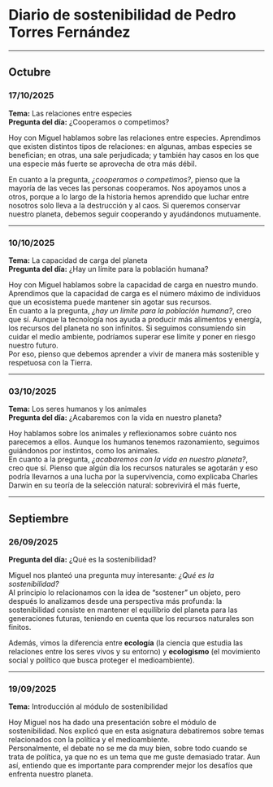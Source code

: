 # Diario de sostenibilidad de Pedro Torres Fernández

---

## Octubre

### 17/10/2025
**Tema:** Las relaciones entre especies  
**Pregunta del día:** ¿Cooperamos o competimos?

Hoy con Miguel hablamos sobre las relaciones entre especies. Aprendimos que existen distintos tipos de relaciones: en algunas, ambas especies se benefician; en otras, una sale perjudicada; y también hay casos en los que una especie más fuerte se aprovecha de otra más débil.

En cuanto a la pregunta, *¿cooperamos o competimos?*, pienso que la mayoría de las veces las personas cooperamos. Nos apoyamos unos a otros, porque a lo largo de la historia hemos aprendido que luchar entre nosotros solo lleva a la destrucción y al caos. Si queremos conservar nuestro planeta, debemos seguir cooperando y ayudándonos mutuamente.

---

### 10/10/2025
**Tema:** La capacidad de carga del planeta  
**Pregunta del día:** ¿Hay un límite para la población humana?

Hoy con Miguel hablamos sobre la capacidad de carga en nuestro mundo. Aprendimos que la capacidad de carga es el número máximo de individuos que un ecosistema puede mantener sin agotar sus recursos.  
En cuanto a la pregunta, *¿hay un límite para la población humana?*, creo que sí. Aunque la tecnología nos ayuda a producir más alimentos y energía, los recursos del planeta no son infinitos. Si seguimos consumiendo sin cuidar el medio ambiente, podríamos superar ese límite y poner en riesgo nuestro futuro.  
Por eso, pienso que debemos aprender a vivir de manera más sostenible y respetuosa con la Tierra.

---

### 03/10/2025
**Tema:** Los seres humanos y los animales  
**Pregunta del día:** ¿Acabaremos con la vida en nuestro planeta?

Hoy hablamos sobre los animales y reflexionamos sobre cuánto nos parecemos a ellos. Aunque los humanos tenemos razonamiento, seguimos guiándonos por instintos, como los animales.  
En cuanto a la pregunta, *¿acabaremos con la vida en nuestro planeta?*, creo que sí. Pienso que algún día los recursos naturales se agotarán y eso podría llevarnos a una lucha por la supervivencia, como explicaba Charles Darwin en su teoría de la selección natural: sobrevivirá el más fuerte,


---

## Septiembre

### 26/09/2025
**Pregunta del día:** ¿Qué es la sostenibilidad?

Miguel nos planteó una pregunta muy interesante: *¿Qué es la sostenibilidad?*  
Al principio lo relacionamos con la idea de “sostener” un objeto, pero después lo analizamos desde una perspectiva más profunda: la sostenibilidad consiste en mantener el equilibrio del planeta para las generaciones futuras, teniendo en cuenta que los recursos naturales son finitos.

Además, vimos la diferencia entre **ecología** (la ciencia que estudia las relaciones entre los seres vivos y su entorno) y **ecologismo** (el movimiento social y político que busca proteger el medioambiente).

---

### 19/09/2025
**Tema:** Introducción al módulo de sostenibilidad

Hoy Miguel nos ha dado una presentación sobre el módulo de sostenibilidad. Nos explicó que en esta asignatura debatiremos sobre temas relacionados con la política y el medioambiente.  
Personalmente, el debate no se me da muy bien, sobre todo cuando se trata de política, ya que no es un tema que me guste demasiado tratar. Aun así, entiendo que es importante para comprender mejor los desafíos que enfrenta nuestro planeta.